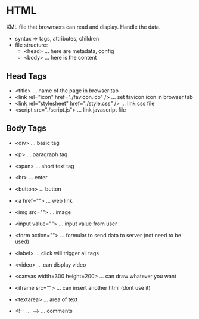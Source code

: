 # HTML

XML file that brownsers can read and display. Handle the data.

-   syntax => tags, attributes, children
-   file structure:
    -   \<head> ... here are metadata, config
    -   \<body> ... here is the content

## Head Tags

-   \<title> ... name of the page in browser tab
-   \<link rel="icon" href="./favicon.ico" /> ... set favicon icon in browser tab
-   \<link rel="stylesheet" href="./style.css" /> ... link css file
-   \<script src="./script.js"></script> ... link javascript file

## Body Tags

-   \<div> ... basic tag
-   \<p> ... paragraph tag
-   \<span> ... short text tag
-   \<br> ... enter
-   \<button> ... button
-   \<a href=""> ... web link
-   \<img src=""> ... image
-   \<input value=""> ... input value from user
-   \<form action=""> ... formular to send data to server (not need to be used)
-   \<label> ... click will trigger all tags

-   \<video> ... can display video
-   \<canvas width=300 height=200> ... can draw whatever you want
-   \<iframe src=""> ... can insert another html (dont use it)
-   \<textarea> ... area of text
-   \<!-- ... --> ... comments
